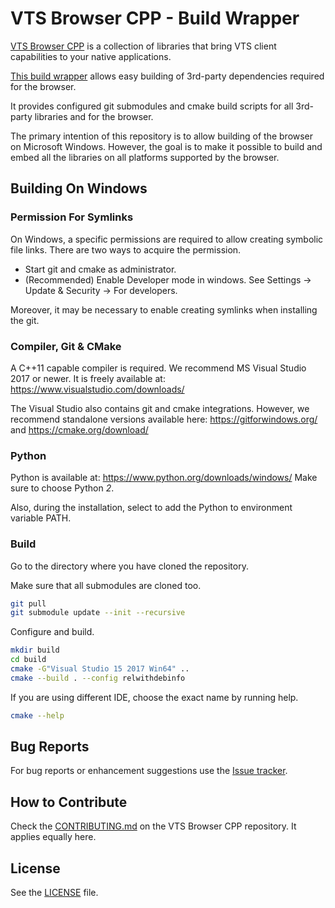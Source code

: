 # VTS Browser CPP - Build Wrapper

[VTS Browser CPP](https://github.com/melown/vts-browser-cpp) is a collection of libraries that bring VTS client capabilities to your native applications.

[This build wrapper](https://github.com/melown/vts-browser-cpp-build-wrapper) allows easy building of 3rd-party dependencies required for the browser.

It provides configured git submodules and cmake build scripts for all 3rd-party libraries and for the browser.

The primary intention of this repository is to allow building of the browser on Microsoft Windows.
However, the goal is to make it possible to build and embed all the libraries on all platforms supported by the browser.

## Building On Windows

### Permission For Symlinks

On Windows, a specific permissions are required to allow creating symbolic file links.
There are two ways to acquire the permission.

 - Start git and cmake as administrator.
 - (Recommended) Enable Developer mode in windows.
   See Settings -> Update & Security -> For developers.

Moreover, it may be necessary to enable creating symlinks when installing the git.

### Compiler, Git & CMake

A C++11 capable compiler is required.
We recommend MS Visual Studio 2017 or newer.
It is freely available at: https://www.visualstudio.com/downloads/

The Visual Studio also contains git and cmake integrations.
However, we recommend standalone versions available here:
https://gitforwindows.org/ and https://cmake.org/download/

### Python

Python is available at: https://www.python.org/downloads/windows/
Make sure to choose Python *2*.

Also, during the installation, select to add the Python to environment variable PATH.

### Build

Go to the directory where you have cloned the repository.

Make sure that all submodules are cloned too.
```bash
git pull
git submodule update --init --recursive
```

Configure and build.
```bash
mkdir build
cd build
cmake -G"Visual Studio 15 2017 Win64" ..
cmake --build . --config relwithdebinfo
```

If you are using different IDE, choose the exact name by running help.
```bash
cmake --help
```

## Bug Reports

For bug reports or enhancement suggestions use the
[Issue tracker](https://github.com/melown/vts-browser-cpp-build-wrapper/issues).

## How to Contribute

Check the [CONTRIBUTING.md](https://github.com/Melown/vts-browser-cpp/blob/master/CONTRIBUTING.md) on the VTS Browser CPP repository.
It applies equally here.

## License

See the [LICENSE](LICENSE) file.



